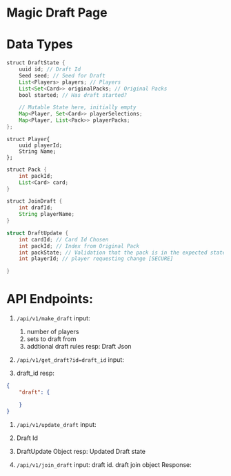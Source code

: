 # Magic Draft Page

# Data Types
```java
struct DraftState {
    uuid id; // Draft Id
    Seed seed; // Seed for Draft
    List<Players> players; // Players
    List<Set<Card>> originalPacks; // Original Packs
    bool started; // Has draft started?

    // Mutable State here, initially empty
    Map<Player, Set<Card>> playerSelections;
    Map<Player, List<Pack>> playerPacks;
};
```

```
struct Player{
    uuid playerId;
    String Name;
};
```

```java
struct Pack {
    int packId;
    List<Card> card;
}
```

```java
struct JoinDraft {
    int drafId;
    String playerName;
}
```

```c
struct DraftUpdate {
    int cardId; // Card Id Chosen
    int packId; // Index from Original Pack
    int packState; // Validation that the pack is in the expected state
    int playerId; // player requesting change [SECURE]

}
```

# API Endpoints:

1. `/api/v1/make_draft`
input:
    1. number of players
    2. sets to draft from
    3. addtional draft rules
resp: Draft Json

1. `/api/v1/get_draft?id=draft_id`
input:
1. draft_id
resp:
```json
{
    "draft": {

    }
}
```

1. `/api/v1/update_draft`
input:
1. Draft Id
2. DraftUpdate Object
resp:
Updated Draft state

1. `/api/v1/join_draft`
input:
draft id.
draft join object
Response:
